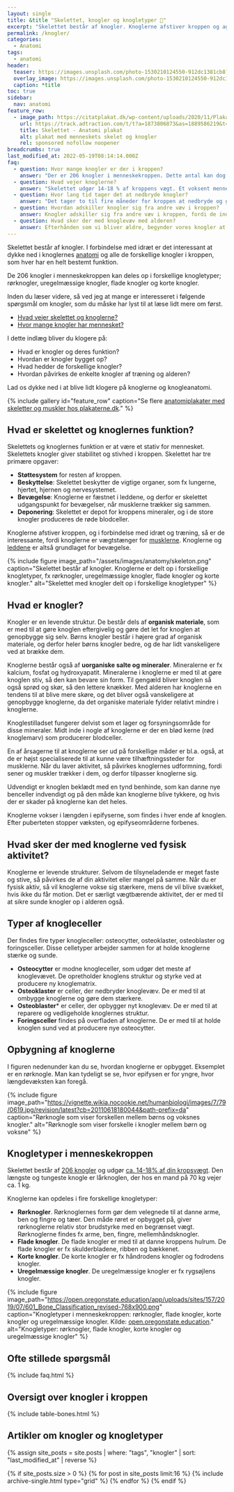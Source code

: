 ```yaml
---
layout: single
title: &title "Skelettet, knogler og knogletyper 🦴"
excerpt: "Skelettet består af knogler. Knoglerne afstiver kroppen og agerer vægtstænger for musklerne, så kroppen kan bevæge sig. Knoglerne opdeles i forskellige knogletyper."
permalink: /knogler/
categories:
  - Anatomi
tags:
  - anatomi
header:
  teaser: https://images.unsplash.com/photo-1530210124550-912dc1381cb8?ixlib=rb-1.2.1&ixid=eyJhcHBfaWQiOjEyMDd9&auto=format&fit=crop&h=300&w=400&q=10
  overlay_image: https://images.unsplash.com/photo-1530210124550-912dc1381cb8?ixlib=rb-1.2.1&ixid=eyJhcHBfaWQiOjEyMDd9&auto=format&fit=crop&h=630&w=1200&q=10
  caption: *title
toc: true
sidebar:
  nav: anatomi
feature_row:
  - image_path: https://citatplakat.dk/wp-content/uploads/2020/11/Plakat-med-menneskets-skelet-AN10028.png
    url: https://track.adtraction.com/t/t?a=1873806873&as=1889586219&t=2&tk=1&url=https://citatplakat.dk/plakater/skelettet-anatomi-plakat-2/
    title: Skelettet - Anatomi plakat
    alt: plakat med menneskets skelet og knogler
    rel: sponsored nofollow noopener
breadcrumbs: true
last_modified_at: 2022-05-19T08:14:14.000Z
faq:
  - question: Hvor mange knogler er der i kroppen?
    answer: "Der er 206 knogler i menneskekroppen. Dette antal kan dog variere afhængigt af, om personen har ekstra knogler (fx ribben) eller færre knogler (fx når nogle af knoglerne i fingrene smelter sammen). Børn har imidlertid flere knogler. Få den fulde historie i indlægget: [Hvor mange knogler har mennesket?](/hvor-mange-knogler-har-mennesket/)."
  - question: Hvad vejer knoglerne?
    answer: "Skelettet udgør 14-18 % af kroppens vægt. Et voksent menneskes skelet består af 206 knogler. Få hele historien i indlægget: [Hvad vejer skelettet og knoglerne?] (/hvad-vejer-skelettet/)."
  - question: Hvor lang tid tager det at nedbryde knogler?
    answer: "Det tager to til fire måneder for kroppen at nedbryde og genopbygge en brækket knogle. Denne proces kaldes remodellering. Ved omdannelse fjernes gammelt knoglevæv, og der dannes nyt knoglevæv. Den tid, det tager kroppen at ombygge en brækket knogle, afhænger af typen af skade, personens alder og det generelle helbred."
  - question: Hvordan adskiller knogler sig fra andre væv i kroppen?
    answer: Knogler adskiller sig fra andre væv i kroppen, fordi de indeholder et mineral kaldet hydroxyapatit. Hydroxyapatit giver knoglerne deres styrke. Knoglerne har også kollagen, som gør dem fleksible. Andre væv i kroppen har ikke hydroxyapatiat.
  - question: Hvad sker der med knoglevæv med alderen?
    answer: Efterhånden som vi bliver ældre, begynder vores knogler at miste hydroxyapatit. Det gør dem svagere og mere tilbøjelige til at gå i stykker. For at forebygge dette er det vigtigt at spise sundt og motionere regelmæssigt - gerne med vægtbærende aktivitet.
---
```


Skelettet består af knogler. I forbindelse med idræt er det interessant at dykke ned i knoglernes [anatomi](/anatomi/) og alle de forskellige knogler i kroppen, som hver har en helt bestemt funktion.

De 206 knogler i menneskekroppen kan deles op i forskellige knogletyper; rørknogler, uregelmæssige knogler, flade knogler og korte knogler.

Inden du læser videre, så ved jeg at mange er interesseret i følgende spørgsmål om knogler, som du måske har lyst til at læse lidt mere om først.

- [Hvad vejer skelettet og knoglerne?](/hvad-vejer-skelettet/)
- [Hvor mange knogler har mennesket?](/hvor-mange-knogler-har-mennesket/)

I dette indlæg bliver du klogere på:

- Hvad er knogler og deres funktion?
- Hvordan er knogler bygget op?
- Hvad hedder de forskellige knogler?
- Hvordan påvirkes de enkelte knogler af træning og alderen?

Lad os dykke ned i at blive lidt klogere på knoglerne og knogleanatomi.

{% include gallery id="feature_row" caption="Se flere [anatomiplakater med skeletter og muskler hos plakaterne.dk](https://www.plakaterne.dk/anatomi-anatomiplakater-muskler-skeletter/)." %}

## Hvad er skelettet og knoglernes funktion?

Skelettets og knoglernes funktion er at være et stativ for mennesket. Skelettets knogler giver stabilitet og stivhed i kroppen. Skelettet har tre primære opgaver:

- **Støttesystem** for resten af kroppen.
- **Beskyttelse**: Skelettet beskytter de vigtige organer, som fx lungerne, hjertet, hjernen og nervesystemet.
- **Bevægelse**: Knoglerne er fæstnet i leddene, og derfor er skelettet udgangspunkt for bevægelser, når musklerne trækker sig sammen.
- **Deponering**: Skelettet er depot for kroppens mineraler, og i de store knogler produceres de røde blodceller.

Knoglerne afstiver kroppen, og i forbindelse med idræt og træning, så er de interessante, fordi knoglerne er vægtstænger for [musklerne](/muskler/). Knoglerne og [leddene](/led/) er altså grundlaget for bevægelse.

{% include figure image_path="/assets/images/anatomy/skeleton.png" caption="Skelettet består af knogler. Knoglerne er delt op i forskellige knogletyper, fx rørknogler, uregelmæssige knogler, flade knogler og korte knogler." alt="Skelettet med knogler delt op i forskellige knogletyper" %}

## Hvad er knogler?
Knogler er en levende struktur. De består dels af **organisk materiale**, som er med til at gøre knoglen eftergivelig og gøre det let for knoglen at genopbygge sig selv. Børns knogler består i højere grad af organisk materiale, og derfor heler børns knogler bedre, og de har lidt vanskeligere ved at brække dem.

Knoglerne består også af **uorganiske salte og mineraler**. Mineralerne er fx kalcium, fosfat og hydroxyapatit. Mineralerne i knoglerne er med til at gøre knoglen stiv, så den kan bevare sin form. Til gengæld bliver knoglen så også sprød og skør, så den lettere knækker. Med alderen har knoglerne en tendens til at blive mere skøre, og det bliver også vanskeligere at genopbygge knoglerne, da det organiske materiale fylder relativt mindre i knoglerne.

Knoglestilladset fungerer delvist som et lager og forsyningsområde for disse mineraler. Midt inde i nogle af knoglerne er der en blød kerne (rød knoglemarv) som producerer blodceller.

En af årsagerne til at knoglerne ser ud på forskellige måder er bl.a. også, at de er højst specialiserede til at kunne være tilhæftningssteder for musklerne. Når du laver aktivitet, så påvirkes knoglernes udformning, fordi sener og muskler trækker i dem, og derfor tilpasser knoglerne sig.

Udvendigt er knoglen beklædt med en tynd benhinde, som kan danne nye benceller indvendigt og på den måde kan knoglerne blive tykkere, og hvis der er skader på knoglerne kan det heles.

Knoglerne vokser i længden i epifyserne, som findes i hver ende af knoglen. Efter puberteten stopper væksten, og epifyseområderne forbenes.

## Hvad sker der med knoglerne ved fysisk aktivitet?

Knoglerne er levende strukturer. Selvom de tilsyneladende er meget faste og stive, så påvirkes de af din aktivitet eller mangel på samme. Når du er fysisk aktiv, så vil knoglerne vokse sig stærkere, mens de vil blive svækket, hvis ikke du får motion. Det er særligt vægtbærende aktivitet, der er med til at sikre sunde knogler op i alderen også.

## Typer af knogleceller

Der findes fire typer knogleceller: osteocytter, osteoklaster, osteoblaster og foringsceller. Disse celletyper arbejder sammen for at holde knoglerne stærke og sunde.

- **Osteocytter** er modne knogleceller, som udgør det meste af knoglevævet. De opretholder knoglens struktur og styrke ved at producere ny knoglematrix.
- **Osteoklaster** er celler, der nedbryder knoglevæv. De er med til at ombygge knoglerne og gøre dem stærkere.
- **Osteoblaster*** er celler, der opbygger nyt knoglevæv. De er med til at reparere og vedligeholde knoglernes struktur.
- **Foringsceller** findes på overfladen af knoglerne. De er med til at holde knoglen sund ved at producere nye osteocytter.

## Opbygning af knoglerne

I figuren nedenunder kan du se, hvordan knoglerne er opbygget. Eksemplet er en rørknogle. Man kan tydeligt se se, hvor epifysen er for yngre, hvor længdevæksten kan foregå.

{% include figure image_path="https://vignette.wikia.nocookie.net/humanbiologi/images/7/79/0619.jpg/revision/latest?cb=20110618180044&path-prefix=da" caption="Rørknogle som viser forskellen mellem børns og voksnes knogler." alt="Rørknogle som viser forskelle i knogler mellem børn og voksne" %}

## Knogletyper i menneskekroppen

Skelettet består af [206 knogler](/hvor-mange-knogler-har-mennesket/) og udgør [ca. 14-18% af din kropsvægt](/hvad-vejer-skelettet/). Den længste og tungeste knogle er lårknoglen, der hos en mand på 70 kg vejer ca. 1 kg.

Knoglerne kan opdeles i fire forskellige knogletyper:

- **Rørknogler**. Rørknoglernes form gør dem velegnede til at danne arme, ben og fingre og tæer. Den måde røret er opbygget på, giver rørknoglerne relativ stor brudstyrke med en begrænset vægt. Rørknoglerne findes fx arme, ben, fingre, mellemhåndsknogler.
- **Flade knogler**. De flade knogler er med til at danne kroppens hulrum. De flade knogler er fx skulderbladene, ribben og bækkenet.
- **Korte knogler**. De korte knogler er fx håndrodens knogler og fodrodens knogler.
- **Uregelmæssige knogler**. De uregelmæssige knogler er fx rygsøjlens knogler.

{% include figure image_path="https://open.oregonstate.education/app/uploads/sites/157/2019/07/601_Bone_Classification_revised-768x900.png" caption="Knogletyper i menneskekroppen: rørknogler, flade knogler, korte knogler og uregelmæssige knogler. Kilde: [open.oregonstate.education](https://open.oregonstate.education/aandp/chapter/6-2-bone-classification/)." alt="Knogletyper: rørknogler, flade knogler, korte knogler og uregelmæssige knogler" %}

## Ofte stillede spørgsmål

{% include faq.html %}

## Oversigt over knogler i kroppen

{% include table-bones.html %}

## Artikler om knogler og knogletyper

<div class="feature__wrapper">

{% assign site_posts = site.posts | where: "tags", "knogler" | sort: "last_modified_at" | reverse %}

{% if site_posts.size > 0 %}
  {% for post in site_posts limit:16 %}
    {% include archive-single.html type="grid" %}
  {% endfor %}
{% endif %}

</div>
